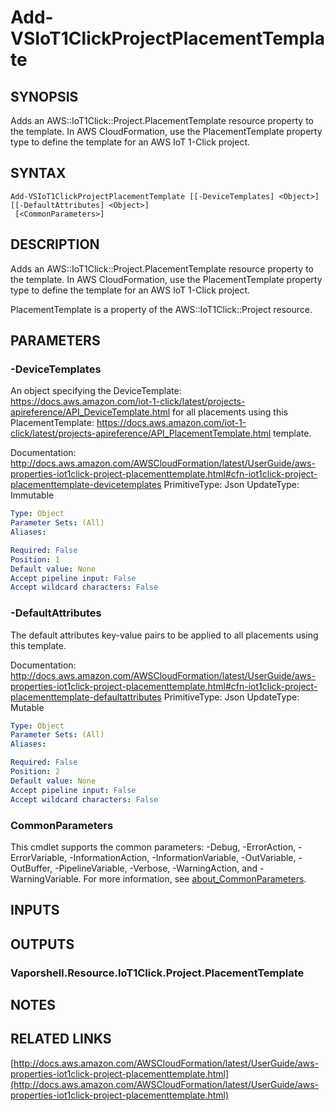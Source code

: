 # Add-VSIoT1ClickProjectPlacementTemplate

## SYNOPSIS
Adds an AWS::IoT1Click::Project.PlacementTemplate resource property to the template.
In AWS CloudFormation, use the PlacementTemplate property type to define the template for an AWS IoT 1-Click project.

## SYNTAX

```
Add-VSIoT1ClickProjectPlacementTemplate [[-DeviceTemplates] <Object>] [[-DefaultAttributes] <Object>]
 [<CommonParameters>]
```

## DESCRIPTION
Adds an AWS::IoT1Click::Project.PlacementTemplate resource property to the template.
In AWS CloudFormation, use the PlacementTemplate property type to define the template for an AWS IoT 1-Click project.

PlacementTemplate is a property of the AWS::IoT1Click::Project resource.

## PARAMETERS

### -DeviceTemplates
An object specifying the DeviceTemplate: https://docs.aws.amazon.com/iot-1-click/latest/projects-apireference/API_DeviceTemplate.html for all placements using this PlacementTemplate: https://docs.aws.amazon.com/iot-1-click/latest/projects-apireference/API_PlacementTemplate.html template.

Documentation: http://docs.aws.amazon.com/AWSCloudFormation/latest/UserGuide/aws-properties-iot1click-project-placementtemplate.html#cfn-iot1click-project-placementtemplate-devicetemplates
PrimitiveType: Json
UpdateType: Immutable

```yaml
Type: Object
Parameter Sets: (All)
Aliases:

Required: False
Position: 1
Default value: None
Accept pipeline input: False
Accept wildcard characters: False
```

### -DefaultAttributes
The default attributes key-value pairs to be applied to all placements using this template.

Documentation: http://docs.aws.amazon.com/AWSCloudFormation/latest/UserGuide/aws-properties-iot1click-project-placementtemplate.html#cfn-iot1click-project-placementtemplate-defaultattributes
PrimitiveType: Json
UpdateType: Mutable

```yaml
Type: Object
Parameter Sets: (All)
Aliases:

Required: False
Position: 2
Default value: None
Accept pipeline input: False
Accept wildcard characters: False
```

### CommonParameters
This cmdlet supports the common parameters: -Debug, -ErrorAction, -ErrorVariable, -InformationAction, -InformationVariable, -OutVariable, -OutBuffer, -PipelineVariable, -Verbose, -WarningAction, and -WarningVariable. For more information, see [about_CommonParameters](http://go.microsoft.com/fwlink/?LinkID=113216).

## INPUTS

## OUTPUTS

### Vaporshell.Resource.IoT1Click.Project.PlacementTemplate
## NOTES

## RELATED LINKS

[http://docs.aws.amazon.com/AWSCloudFormation/latest/UserGuide/aws-properties-iot1click-project-placementtemplate.html](http://docs.aws.amazon.com/AWSCloudFormation/latest/UserGuide/aws-properties-iot1click-project-placementtemplate.html)

